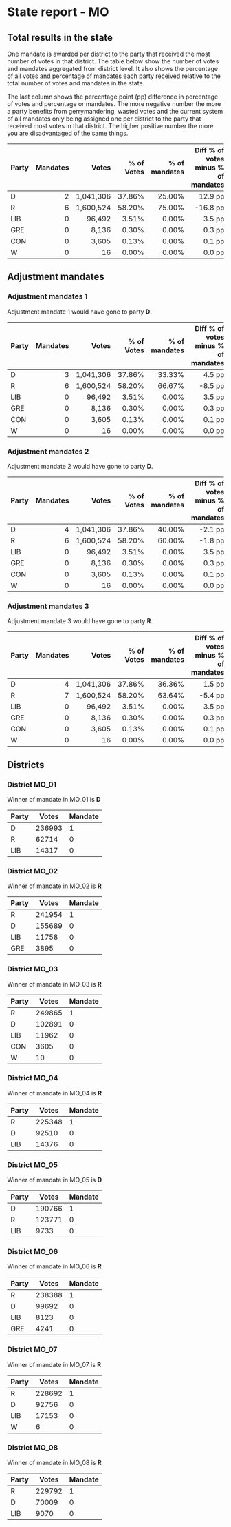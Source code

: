 # State report - MO

## Total results in the state

One mandate is awarded per district to the party that received the most number of votes in that district. The table below show the number of votes and mandates aggregated from district level. It also shows the percentage of  all votes and percentage of mandates each party received relative to the total number of votes and mandates in the state.

The last column shows the percentage point (pp) difference in percentage of votes and percentage or mandates. The more negative number the more a party benefits from gerrymandering, wasted votes and the current system of all mandates only being assigned one per district to the party that received most votes in that district. The higher positive number the more you are disadvantaged of the same things.

| Party | Mandates | Votes | % of Votes |  % of mandates | Diff % of votes minus % of mandates |
|---|--:|--:|--:|--:|--:|
|D|2|1,041,306|37.86%|25.00%|12.9 pp|
|R|6|1,600,524|58.20%|75.00%|-16.8 pp|
|LIB|0|96,492|3.51%|0.00%|3.5 pp|
|GRE|0|8,136|0.30%|0.00%|0.3 pp|
|CON|0|3,605|0.13%|0.00%|0.1 pp|
|W|0|16|0.00%|0.00%|0.0 pp|

## Adjustment mandates

### Adjustment mandates 1

Adjustment mandate 1 would have gone to party **D**.

| Party | Mandates | Votes | % of Votes |  % of mandates | Diff % of votes minus % of mandates |
|---|--:|--:|--:|--:|--:|
|D|3|1,041,306|37.86%|33.33%|4.5 pp|
|R|6|1,600,524|58.20%|66.67%|-8.5 pp|
|LIB|0|96,492|3.51%|0.00%|3.5 pp|
|GRE|0|8,136|0.30%|0.00%|0.3 pp|
|CON|0|3,605|0.13%|0.00%|0.1 pp|
|W|0|16|0.00%|0.00%|0.0 pp|

### Adjustment mandates 2

Adjustment mandate 2 would have gone to party **D**.

| Party | Mandates | Votes | % of Votes |  % of mandates | Diff % of votes minus % of mandates |
|---|--:|--:|--:|--:|--:|
|D|4|1,041,306|37.86%|40.00%|-2.1 pp|
|R|6|1,600,524|58.20%|60.00%|-1.8 pp|
|LIB|0|96,492|3.51%|0.00%|3.5 pp|
|GRE|0|8,136|0.30%|0.00%|0.3 pp|
|CON|0|3,605|0.13%|0.00%|0.1 pp|
|W|0|16|0.00%|0.00%|0.0 pp|

### Adjustment mandates 3

Adjustment mandate 3 would have gone to party **R**.

| Party | Mandates | Votes | % of Votes |  % of mandates | Diff % of votes minus % of mandates |
|---|--:|--:|--:|--:|--:|
|D|4|1,041,306|37.86%|36.36%|1.5 pp|
|R|7|1,600,524|58.20%|63.64%|-5.4 pp|
|LIB|0|96,492|3.51%|0.00%|3.5 pp|
|GRE|0|8,136|0.30%|0.00%|0.3 pp|
|CON|0|3,605|0.13%|0.00%|0.1 pp|
|W|0|16|0.00%|0.00%|0.0 pp|


## Districts


### District MO_01
Winner of mandate in MO_01 is **D**

| Party | Votes | Mandate |
|---|---|---|
|D|236993|1
|R|62714|0
|LIB|14317|0

### District MO_02
Winner of mandate in MO_02 is **R**

| Party | Votes | Mandate |
|---|---|---|
|R|241954|1
|D|155689|0
|LIB|11758|0
|GRE|3895|0

### District MO_03
Winner of mandate in MO_03 is **R**

| Party | Votes | Mandate |
|---|---|---|
|R|249865|1
|D|102891|0
|LIB|11962|0
|CON|3605|0
|W|10|0

### District MO_04
Winner of mandate in MO_04 is **R**

| Party | Votes | Mandate |
|---|---|---|
|R|225348|1
|D|92510|0
|LIB|14376|0

### District MO_05
Winner of mandate in MO_05 is **D**

| Party | Votes | Mandate |
|---|---|---|
|D|190766|1
|R|123771|0
|LIB|9733|0

### District MO_06
Winner of mandate in MO_06 is **R**

| Party | Votes | Mandate |
|---|---|---|
|R|238388|1
|D|99692|0
|LIB|8123|0
|GRE|4241|0

### District MO_07
Winner of mandate in MO_07 is **R**

| Party | Votes | Mandate |
|---|---|---|
|R|228692|1
|D|92756|0
|LIB|17153|0
|W|6|0

### District MO_08
Winner of mandate in MO_08 is **R**

| Party | Votes | Mandate |
|---|---|---|
|R|229792|1
|D|70009|0
|LIB|9070|0
